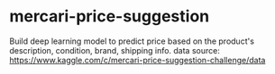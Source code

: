 # mercari-price-suggestion
Build deep learning model to predict price based on the product's description, condition, brand, shipping info. 
data source: https://www.kaggle.com/c/mercari-price-suggestion-challenge/data
